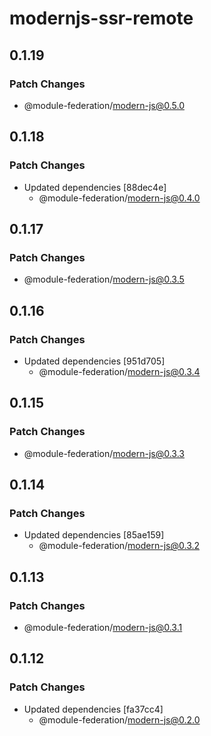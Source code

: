 # modernjs-ssr-remote

## 0.1.19

### Patch Changes

- @module-federation/modern-js@0.5.0

## 0.1.18

### Patch Changes

- Updated dependencies [88dec4e]
  - @module-federation/modern-js@0.4.0

## 0.1.17

### Patch Changes

- @module-federation/modern-js@0.3.5

## 0.1.16

### Patch Changes

- Updated dependencies [951d705]
  - @module-federation/modern-js@0.3.4

## 0.1.15

### Patch Changes

- @module-federation/modern-js@0.3.3

## 0.1.14

### Patch Changes

- Updated dependencies [85ae159]
  - @module-federation/modern-js@0.3.2

## 0.1.13

### Patch Changes

- @module-federation/modern-js@0.3.1

## 0.1.12

### Patch Changes

- Updated dependencies [fa37cc4]
  - @module-federation/modern-js@0.2.0
